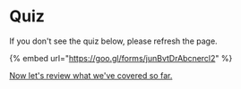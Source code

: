 # Quiz

If you don't see the quiz below, please refresh the page.

{% embed url="https://goo.gl/forms/junBvtDrAbcnercl2" %}



[Now let's review what we've covered so far.](intro-to-html-cheatsheet.md)

